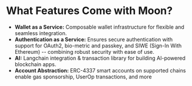 # What Features Come with Moon?

* **Wallet as a Service:** Composable wallet infrastructure for flexible and seamless integration.
* **Authentication as a Service:** Ensures secure authentication with support for OAuth2, bio-metric and passkey, and SIWE (Sign-In With Ethereum) -- combining robust security with ease of use.
* **AI:** Langchain integration & transaction library for building AI-powered blockchain apps.
* **Account Abstraction:** ERC-4337 smart accounts on supported chains enable gas sponsorship, UserOp transactions, and more
